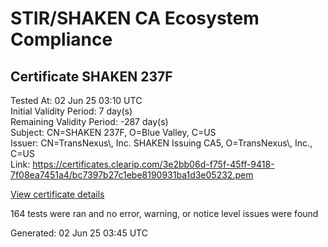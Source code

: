 # STIR/SHAKEN CA Ecosystem Compliance

## Certificate SHAKEN 237F

Tested At: 02 Jun 25 03:10 UTC\
Initial Validity Period: 7 day(s)\
Remaining Validity Period: -287 day(s)\
Subject: CN=SHAKEN 237F, O=Blue Valley, C=US\
Issuer: CN=TransNexus\\, Inc. SHAKEN Issuing CA5, O=TransNexus\\, Inc., C=US\
Link: https://certificates.clearip.com/3e2bb06d-f75f-45ff-9418-7f08ea7451a4/bc7397b27c1ebe8190931ba1d3e05232.pem

[View certificate details](https://x509.io/?cert=MIICyzCCAnGgAwIBAgIQVbs5dEEWSjQaxemfwRuK%2FzAKBggqhkjOPQQDAjBWMQswCQYDVQQGEwJVUzEZMBcGA1UEChMQVHJhbnNOZXh1cywgSW5jLjEsMCoGA1UEAxMjVHJhbnNOZXh1cywgSW5jLiBTSEFLRU4gSXNzdWluZyBDQTUwHhcNMjQwODExMTk0NzU0WhcNMjQwODE4MTk0NzUzWjA5MQswCQYDVQQGEwJVUzEUMBIGA1UEChMLQmx1ZSBWYWxsZXkxFDASBgNVBAMTC1NIQUtFTiAyMzdGMFkwEwYHKoZIzj0CAQYIKoZIzj0DAQcDQgAE%2BUO%2FGMWMoXMa1EAsRLKM4L6xbtUuWP1rsshpswSaU5K0BEFH%2BKVHYR962Y5%2B1OKfeR3YH5G7Xwt0OeMzeDYf4qOCATwwggE4MAwGA1UdEwEB%2FwQCMAAwDgYDVR0PAQH%2FBAQDAgeAMB0GA1UdDgQWBBQIbeMlMa3P5NfMT2dwcgWWmyBFlzAfBgNVHSMEGDAWgBTaALOH%2BII%2Fv7oiomRjtfYvzI51yjAXBgNVHSAEEDAOMAwGCmCGSAGG%2FwkBAQQwgaYGA1UdHwSBnjCBmzCBmKA6oDiGNmh0dHBzOi8vYXV0aGVudGljYXRlLWFwaS5pY29uZWN0aXYuY29tL2Rvd25sb2FkL3YxL2NybKJapFgwVjEUMBIGA1UEBwwLQnJpZGdld2F0ZXIxCzAJBgNVBAgMAk5KMRMwEQYDVQQDDApTVEktUEEgQ1JMMQswCQYDVQQGEwJVUzEPMA0GA1UECgwGU1RJLVBBMBYGCCsGAQUFBwEaBAowCKAGFgQyMzdGMAoGCCqGSM49BAMCA0gAMEUCIAKIZ8TAzF58ledocKZFr63WBdpWpYOZgg3X%2B9cGmlC4AiEAh05PCvNCuPLNydRpFJ2KRA7GDOEj7xoJtsWbZg0uvpI%3D)

164 tests were ran and no error, warning, or notice level issues were found


Generated: 02 Jun 25 03:45 UTC
